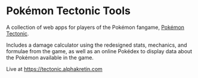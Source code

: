 # Pokémon Tectonic Tools
A collection of web apps for players of the Pokémon fangame, [Pokémon Tectonic](https://github.com/xeuorux/Pokemon-Tectonic).  

Includes a damage calculator using the redesigned stats, mechanics, and formulae from the game, as well as an online Pokédex to display data about the Pokémon available in the game.

Live at https://tectonic.alphakretin.com

